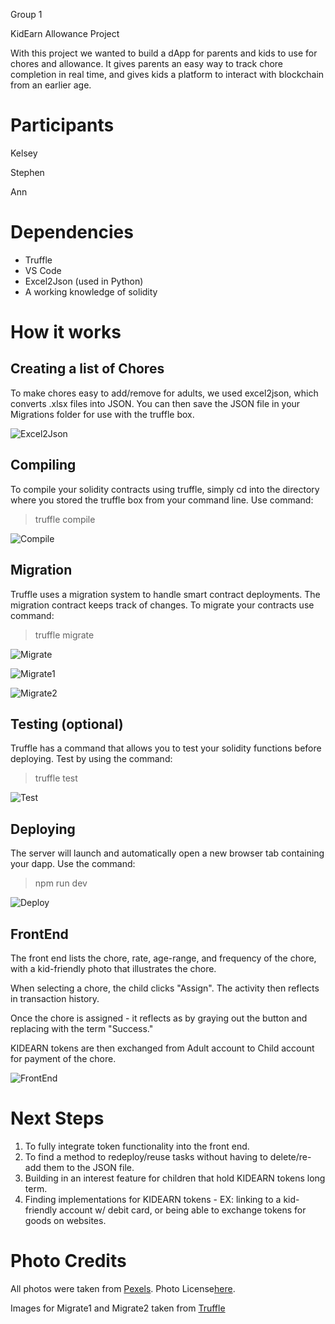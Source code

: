 Group 1

KidEarn Allowance Project

With this project we wanted to build a dApp for parents and kids to use for chores and allowance. It gives parents an easy way to track chore completion in real time, and gives kids a platform to interact with  blockchain from an earlier age.

# Participants
Kelsey

Stephen

Ann

# Dependencies
* Truffle
* VS Code
* Excel2Json (used in Python)
* A working knowledge of solidity

# How it works

## Creating a list of Chores
To make chores easy to add/remove for adults, we used excel2json, which converts .xlsx files into JSON. You can then save the JSON file in your Migrations folder for use with the truffle box.

![Excel2Json](MDImages/Excel2Json.gif)

## Compiling

To compile your solidity contracts using truffle, simply cd into the directory where you stored the truffle box from your command line. Use command:
> truffle compile

![Compile](MDImages/Compile.PNG)

## Migration

Truffle uses a migration system to handle smart contract deployments. The migration contract keeps track of changes. To migrate your contracts use command:
> truffle migrate

![Migrate](MDImages/Migrate.PNG)

![Migrate1](MDImages/Migration1.PNG)

![Migrate2](MDImages/Migration2.PNG)

## Testing (optional)

Truffle has a command that allows you to test your solidity functions before deploying. Test by using the command:
> truffle test

![Test](MDImages/TruffleTest.PNG)

## Deploying

The server will launch and automatically open a new browser tab containing your dapp. Use the command:
> npm run dev

![Deploy](MDImages/Deploy.PNG)

## FrontEnd

The front end lists the chore, rate, age-range, and frequency of the chore, with a kid-friendly photo that illustrates the chore. 

When selecting a chore, the child clicks "Assign". The activity then reflects in transaction history. 

Once the chore is assigned - it reflects as by graying out the button and replacing with the term "Success."

KIDEARN tokens are then exchanged from Adult account to Child account for payment of the chore.

![FrontEnd](MDImages/KidEarn_Tool.PNG)

# Next Steps
1. To fully integrate token functionality into the front end.
2. To find a method to redeploy/reuse tasks without having to delete/re-add them to the JSON file.
3. Building in an interest feature for children that hold KIDEARN tokens long term.
4. Finding implementations for KIDEARN tokens - EX: linking to a kid-friendly account w/ debit card, or being able to exchange tokens for goods on websites.

# Photo Credits
All photos were taken from [Pexels](https://www.pexels.com/). Photo License[here]((https://www.pexels.com/license) ).

Images for Migrate1 and Migrate2 taken from [Truffle](https://www.trufflesuite.com/tutorials/pet-shop)